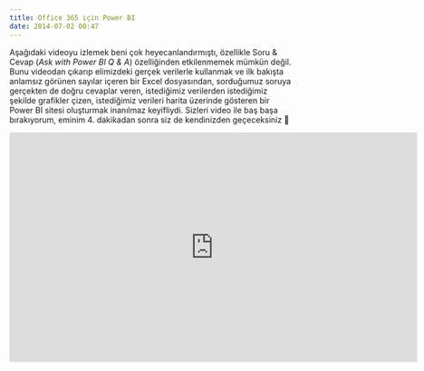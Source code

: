 ```yaml
---
title: Office 365 için Power BI
date: 2014-07-02 00:47
---
```


Aşağıdaki videoyu izlemek beni çok heyecanlandırmıştı, özellikle Soru &amp; Cevap (*Ask with Power BI Q &amp; A*) özelliğinden etkilenmemek mümkün değil. Bunu videodan çıkarıp elimizdeki gerçek verilerle kullanmak ve ilk bakışta anlamsız görünen sayılar içeren bir Excel dosyasından, sorduğumuz soruya gerçekten de doğru cevaplar veren, istediğimiz verilerden istediğimiz şekilde grafikler çizen, istediğimiz verileri harita üzerinde gösteren bir Power BI sitesi oluşturmak inanılmaz keyifliydi. Sizleri video ile baş başa bırakıyorum, eminim 4. dakikadan sonra siz de kendinizden geçeceksiniz 🙂

<!--more-->
<iframe width="720" height="405" src="https://www.youtube.com/embed/NREAMSv5Yhs" frameborder="0" allowfullscreen></iframe>
